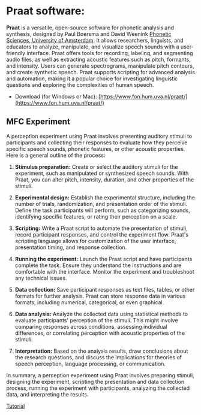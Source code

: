 # Praat software:

**Praat** is a versatile, open-source software for phonetic analysis and synthesis, designed by Paul Boersma and David Weenink [Phonetic Sciences, University of Amsterdam](https://www.fon.hum.uva.nl/). It allows researchers, linguists, and educators to analyze, manipulate, and visualize speech sounds with a user-friendly interface. Praat offers tools for recording, labeling, and segmenting audio files, as well as extracting acoustic features such as pitch, formants, and intensity. Users can generate spectrograms, manipulate pitch contours, and create synthetic speech. Praat supports scripting for advanced analysis and automation, making it a popular choice for investigating linguistic questions and exploring the complexities of human speech.

+ Download (for Windows or Mac): [https://www.fon.hum.uva.nl/praat/](https://www.fon.hum.uva.nl/praat/)

## MFC Experiment

A perception experiment using Praat involves presenting auditory stimuli to participants and collecting their responses to evaluate how they perceive specific speech sounds, phonetic features, or other acoustic properties. Here is a general outline of the process:

1. **Stimulus preparation:** Create or select the auditory stimuli for the experiment, such as manipulated or synthesized speech sounds. With Praat, you can alter pitch, intensity, duration, and other properties of the stimuli.

2. **Experimental design:** Establish the experimental structure, including the number of trials, randomization, and presentation order of the stimuli. Define the task participants will perform, such as categorizing sounds, identifying specific features, or rating their perception on a scale.

3. **Scripting:** Write a Praat script to automate the presentation of stimuli, record participant responses, and control the experiment flow. Praat's scripting language allows for customization of the user interface, presentation timing, and response collection.

4. **Running the experiment:** Launch the Praat script and have participants complete the task. Ensure they understand the instructions and are comfortable with the interface. Monitor the experiment and troubleshoot any technical issues.

5. **Data collection:** Save participant responses as text files, tables, or other formats for further analysis. Praat can store response data in various formats, including numerical, categorical, or even graphical.

6. **Data analysis:** Analyze the collected data using statistical methods to evaluate participants' perception of the stimuli. This might involve comparing responses across conditions, assessing individual differences, or correlating perception with acoustic properties of the stimuli.

7. **Interpretation:** Based on the analysis results, draw conclusions about the research questions, and discuss the implications for theories of speech perception, language processing, or communication.

In summary, a perception experiment using Praat involves preparing stimuli, designing the experiment, scripting the presentation and data collection process, running the experiment with participants, analyzing the collected data, and interpreting the results.

[Tutorial](https://www.fon.hum.uva.nl/praat/manual/ExperimentMFC.html)


